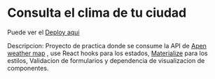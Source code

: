 # Consulta el clima de tu ciudad

Puede ver el [Deploy aqui](https://priceless-blackwell-fe930c.netlify.app/ "Deploy aqui")


Descripcion: Proyecto de practica donde se consume la API de [Apen weather map](https://openweathermap.org/ "Apen weather map") , use React hooks para los estados, [Materialize](https://materializecss.com/ "Materialize")  para los estilos, Validacion de formularios y dependencia de visualizacion de componentes. 
